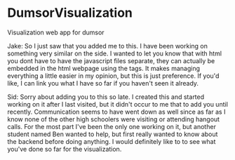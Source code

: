 # DumsorVisualization
Visualization web app for dumsor


Jake: So I just saw that you added me to this. I have been working on something very similar on the side. I wanted to let you know that with html you dont have to have the javascript files separate, they can actually be embedded in the html webpage using the <script> ... </script> tags. It makes managing everything a little easier in my opinion, but this is just preference. If you'd like, I can link you what I have so far if you haven't seen it already.

Sid: Sorry about adding you to this so late. I created this and started working on it after I last visited, but it didn't occur to me that to add you until recently. Communication seems to have went down as well since as far as I know none of the other high schoolers were visiting or attending hangout calls. For the most part I've been the only one working on it, but another student named Ben wanted to help, but first really wanted to know about the backend before doing anything. I would definitely like to to see what you've done so far for the visualization.
